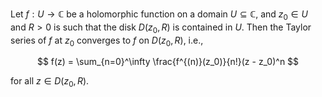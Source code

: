 Let $f: U \to \mathbb{C}$ be a holomorphic function on a domain $U \subseteq \mathbb{C}$, and $z_0 \in U$ and $R > 0$ is such that the disk $D(z_0, R)$ is contained in $U$. Then the Taylor series of $f$ at $z_0$ converges to $f$ on $D(z_0, R)$, i.e.,

$$
f(z) = \sum_{n=0}^\infty \frac{f^{(n)}(z_0)}{n!}(z - z_0)^n
$$

for all $z \in D(z_0, R)$.
